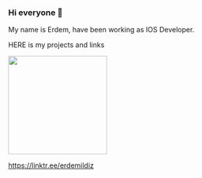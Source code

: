 ### Hi everyone 👋

My name is Erdem, have been working as IOS Developer.

HERE is my projects and links

<img src="https://user-images.githubusercontent.com/5012592/171420371-c0f61630-86e8-4502-8c1f-c42ac67d73e7.png" data-canonical-src="https://user-images.githubusercontent.com/5012592/171420371-c0f61630-86e8-4502-8c1f-c42ac67d73e7.png" width="200"  />

https://linktr.ee/erdemildiz
